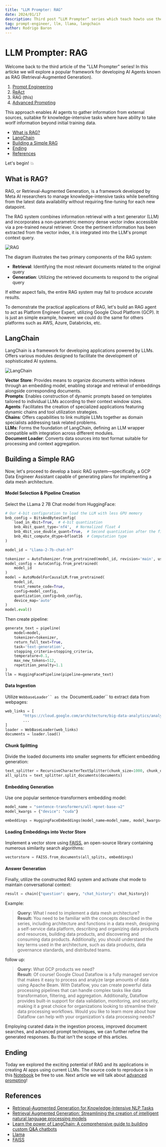 ```yaml
---
title: "LLM Prompter: RAG"
date: 2024/01/17
description: Third post “LLM Prompter” series which teach howto use the power of the modern dragons (LLMs/Generative AI).
tag: prompt-engineer, llm, llama, langchain
author: Rodrigo Baron
---
```


# LLM Prompter: RAG

Welcome back to the third article  of the "LLM Prompter" series! In this articke we will explore a popular framework for developing AI Agents known as RAG (Retrieval-Augmented Generation).

1. [Prompt Engineering](llm-prompter-basics)
2. [ReAct](llm-prompter-react)
3. RAG (this)
4. [Advanced Prompting](llm-prompter-advanced)

This approach enables AI agents to gather information from external sources, suitabke fir knowledge-intensive tasks where have ability to take worlf information beyond initial training data.

- [What is RAG?](#what-is-rag)
- [LangChain](#langchain)
- [Building a Simple RAG](#building-a-simple-rag)
- [Ending](#ending)
- [References](#references)

Let's begin! 💥

## What is RAG?

RAG, or Retrieval-Augmented Generation, is a framework developed by Meta AI researchers to manage knowledge-intensive tasks while benefiting from the latest data availability without requiring fine-tuning for each new datapoint.

The RAG system combines information retrieval with a text generator (LLM) and incorporates a non-parametric memory dense vector index accessible via a pre-trained neural retriever. Once the pertinent information has been extracted from the vector index, it is integrated into the LLM's prompt context query.

![RAG](/images/prompter/rag.png "Learn the power of LangChain: A comprehensive guide to building custom Q&A chatbots")

The diagram illustrates the two primary components of the RAG system:
* **Retrieval**: Identifying the most relevant documents related to the original query
* **Generation**: Utilizing the retrieved documents to respond to the original query

If either aspect fails, the entire RAG system may fail to produce accurate results.

To demonstrate the practical applications of RAG, let's build an RAG agent to act as Platform Engineer Expert, utilizing Google Cloud Platform (GCP). It is just an simple example, however we could do the same for others platforms such as AWS, Azure, Databricks, etc.

## LangChain

LangChain is a framework for developing applications powered by LLMs. Offers various modules designed to facilitate the development of sophisticated AI systems.

![LangChain](/images/prompter/langchain.png "Learn the power of LangChain: A comprehensive guide to building custom Q&A chatbots")

**Vector Store**: Provides means to organize documents within indexes through an embedding model, enabling storage and retrieval of embeddings alongside corresponding documents.  
**Prompts**: Enables construction of dynamic prompts based on templates tailored to individual LLMs according to their context window sizes.  
**Agents**: Facilitates the creation of specialized applications featuring dynamic chains and tool utilization strategies.  
**Chains**: Offers capabilities to link multiple LLMs together as domain specialists addressing task related problems.  
**LLMs**: Forms the foundation of LangChain, defining an LLM wrapper compatible with integration across different modules.  
**Document Loader**: Converts data sources into text format suitable for processing and context aggregation.  

## Building a Simple RAG

Now, let's proceed to develop a basic RAG system—specifically, a GCP Data Engineer Assistant capable of generating plans for implementing a data mesh architecture.

#### Model Selection & Pipeline Creation

Select the LLama 2 7B Chat model from HuggingFace:

```python
# Our 4-bit configuration to load the LLM with less GPU memory
bnb_config = BitsAndBytesConfig(
    load_in_4bit=True,  # 4-bit quantization
    bnb_4bit_quant_type='nf4',  # Normalized float 4
    bnb_4bit_use_double_quant=True,  # Second quantization after the first
    bnb_4bit_compute_dtype=bfloat16  # Computation type
)

model_id = "Llama-2-7b-chat-hf"

tokenizer = AutoTokenizer.from_pretrained(model_id, revision='main', use_fast=True, trust_remote_code=True)
model_config = AutoConfig.from_pretrained(
    model_id
)
model = AutoModelForCausalLM.from_pretrained(
    model_id,
    trust_remote_code=True,
    config=model_config,
    quantization_config=bnb_config,
    device_map='auto'
)
model.eval()
```

Then create pipeline:


```python
generate_text = pipeline(
    model=model, 
    tokenizer=tokenizer,
    return_full_text=True,
    task='text-generation',
    stopping_criteria=stopping_criteria,
    temperature=0.1,
    max_new_tokens=512,
    repetition_penalty=1.1
)
llm = HuggingFacePipeline(pipeline=generate_text)
```

#### Data Ingestion

Utilize `WebbaseLoader`` as the `DocumentLoader`` to extract data from webpages:

```python
web_links = [
		"https://cloud.google.com/architecture/big-data-analytics/analytics-lakehouse",
		...
]
loader = WebBaseLoader(web_links)
documents = loader.load()
```

#### Chunk Splitting

Divide the loaded documents into smaller segments for efficient embedding generation:

```python
text_splitter = RecursiveCharacterTextSplitter(chunk_size=1000, chunk_overlap=20)
all_splits = text_splitter.split_documents(documents)
```

#### Embedding Generation

Use one popular sentence-transformers embedding model:

```python
model_name = "sentence-transformers/all-mpnet-base-v2"
model_kwargs = {"device": "cuda"}

embeddings = HuggingFaceEmbeddings(model_name=model_name, model_kwargs=model_kwargs)
```

#### Loading Embeddings into Vector Store

Implement a vector store using [FAISS](https://github.com/facebookresearch/faiss), an open-source library containing numerous similarity search algorithms:

```python
vectorstore = FAISS.from_documents(all_splits, embeddings)
```

#### Answer Generation

Finally, utilize the constructed RAG system and activate chat mode to maintain conversational context:

```python
result = chain({"question": query, "chat_history": chat_history})
```

Example:
> 
> **Query:** What I need to implement a data mesh architecture?  
> **Result:** You need to be familiar with the concepts described in the series, including architecture and functions in a data mesh, designing a self-service data platform, describing and organizing data products and resources, building data products, and discovering and consuming data products. Additionally, you should understand the key terms used in the architecture, such as data products, data governance standards, and distributed teams.

follow up:

> 
> **Query:** What GCP products we need?  
> **Result:** Of course! Google Cloud Dataflow is a fully managed service that makes it easy to process and analyze large amounts of data using Apache Beam. With Dataflow, you can create powerful data processing pipelines that can handle complex tasks like data transformation, filtering, and aggregation. Additionally, Dataflow provides built-in support for data validation, monitoring, and security, making it a great choice for organizations looking to streamline their data processing workflows. Would you like to learn more about how Dataflow can help with your organization's data processing needs?

Employing curated data in the ingestion process, improved document searches, and advanced prompt techniques, we can further refine the generated responses. Bu that isn't the scope of this articles.

## Ending

Today we explored the exciting potential of RAG and its applications in creating AI apps using current LLMs. The source code to reproduce is in this [Notebook](https://github.com/rodrigobaron/site_content/blob/main/prompt/3_rag.ipynb) be free to use. Next article we will talk about [advanced prompting](llm-prompter-advanced)!

## ****References****

- [Retrieval-Augmented Generation for Knowledge-Intensive NLP Tasks](https://arxiv.org/abs/2005.11401)  
- [Retrieval Augmented Generation: Streamlining the creation of intelligent natural language processing models](https://ai.meta.com/blog/retrieval-augmented-generation-streamlining-the-creation-of-intelligent-natural-language-processing-models/)  
- [Learn the power of LangChain: A comprehensive guide to building custom Q&A chatbots](https://datasciencedojo.com/blog/understanding-langchain/#Overview_of_LangChain_modules)  
- [Llama](https://ai.meta.com/llama/)  
- [FAISS](https://github.com/facebookresearch/faiss)  